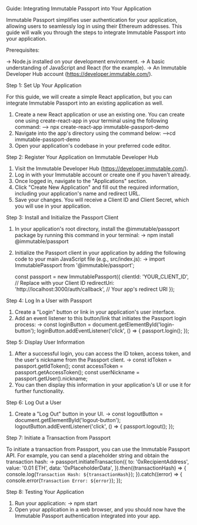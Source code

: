 Guide: Integrating Immutable Passport into Your Application

Immutable Passport simplifies user authentication for your application, allowing users to seamlessly log in using their Ethereum addresses. 
This guide will walk you through the steps to integrate Immutable Passport into your application.

Prerequisites:

-> Node.js installed on your development environment.
-> A basic understanding of JavaScript and React (for the example).
-> An Immutable Developer Hub account (https://developer.immutable.com/).

Step 1: Set Up Your Application

For this guide, we will create a simple React application, but you can integrate Immutable Passport into an existing application as well.

1) Create a new React application or use an existing one. You can create one using create-react-app in your terminal using the following command:
--> npx create-react-app immutable-passport-demo
2) Navigate into the app's directory using the command below:
-->cd immutable-passport-demo
3) Open your application's codebase in your preferred code editor.

Step 2: Register Your Application on Immutable Developer Hub

1) Visit the Immutable Developer Hub (https://developer.immutable.com/).
2) Log in with your Immutable account or create one if you haven't already.
3) Once logged in, navigate to the "Applications" section.
4) Click "Create New Application" and fill out the required information, including your application's name and redirect URL.
5) Save your changes. You will receive a Client ID and Client Secret, which you will use in your application.

Step 3: Install and Initialize the Passport Client

1) In your application's root directory, install the @immutable/passport package by running this command in your terminal:
-> npm install @immutable/passport
2) Initialize the Passport client in your application by adding the following code to your main JavaScript file (e.g., src/index.js):
-> import ImmutablePassport from '@immutable/passport';

   const passport = new ImmutablePassport({
     clientId: 'YOUR_CLIENT_ID', // Replace with your Client ID
     redirectUri: 'http://localhost:3000/auth/callback', // Your app's redirect URI
   });

Step 4: Log In a User with Passport

1) Create a "Login" button or link in your application's user interface.
2) Add an event listener to this button/link that initiates the Passport login process:
-> const loginButton = document.getElementById('login-button');
   loginButton.addEventListener('click', () => {
     passport.login();
   });

Step 5: Display User Information

1) After a successful login, you can access the ID token, access token, and the user's nickname from the Passport client.
-> const idToken = passport.getIdToken();
   const accessToken = passport.getAccessToken();
   const userNickname = passport.getUser().nickname;
2) You can then display this information in your application's UI or use it for further functionality.

Step 6: Log Out a User

1) Create a "Log Out" button in your UI.
-> const logoutButton = document.getElementById('logout-button');
   logoutButton.addEventListener('click', () => {
     passport.logout();
   });

Step 7: Initiate a Transaction from Passport

To initiate a transaction from Passport, you can use the Immutable Passport API. 
For example, you can send a placeholder string and obtain the transaction hash:
-> passport.initiateTransaction({
     to: '0xRecipientAddress',
     value: '0.01 ETH',
     data: '0xPlaceholderData',
   }).then((transactionHash) => {
     console.log(`Transaction Hash: ${transactionHash}`);
   }).catch((error) => {
     console.error(`Transaction Error: ${error}`);
   });

Step 8: Testing Your Application

1) Run your application:
-> npm start
2) Open your application in a web browser, and you should now have the Immutable Passport authentication integrated into your app.



